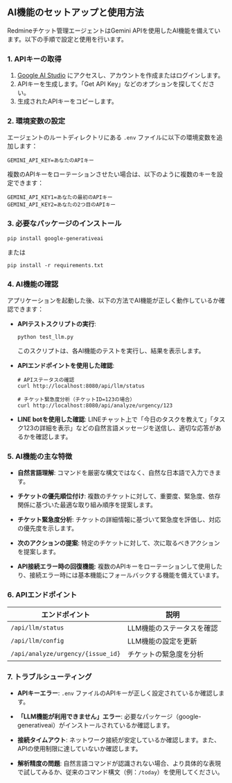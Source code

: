 ## AI機能のセットアップと使用方法

Redmineチケット管理エージェントはGemini APIを使用したAI機能を備えています。以下の手順で設定と使用を行います。

### 1. APIキーの取得

1. [Google AI Studio](https://ai.google.dev/) にアクセスし、アカウントを作成またはログインします。
2. APIキーを生成します。「Get API Key」などのオプションを探してください。
3. 生成されたAPIキーをコピーします。

### 2. 環境変数の設定

エージェントのルートディレクトリにある `.env` ファイルに以下の環境変数を追加します：

```
GEMINI_API_KEY=あなたのAPIキー
```

複数のAPIキーをローテーションさせたい場合は、以下のように複数のキーを設定できます：

```
GEMINI_API_KEY1=あなたの最初のAPIキー
GEMINI_API_KEY2=あなたの2つ目のAPIキー
```

### 3. 必要なパッケージのインストール

```
pip install google-generativeai
```

または

```
pip install -r requirements.txt
```

### 4. AI機能の確認

アプリケーションを起動した後、以下の方法でAI機能が正しく動作しているか確認できます：

* **APIテストスクリプトの実行**: 
  ```
  python test_llm.py
  ```
  このスクリプトは、各AI機能のテストを実行し、結果を表示します。

* **APIエンドポイントを使用した確認**:
  ```
  # APIステータスの確認
  curl http://localhost:8080/api/llm/status
  
  # チケット緊急度分析（チケットID=123の場合）
  curl http://localhost:8080/api/analyze/urgency/123
  ```

* **LINE botを使用した確認**:
  LINEチャット上で「今日のタスクを教えて」「タスク123の詳細を表示」などの自然言語メッセージを送信し、適切な応答があるかを確認します。

### 5. AI機能の主な特徴

* **自然言語理解**: 
  コマンドを厳密な構文ではなく、自然な日本語で入力できます。

* **チケットの優先順位付け**:
  複数のチケットに対して、重要度、緊急度、依存関係に基づいた最適な取り組み順序を提案します。

* **チケット緊急度分析**:
  チケットの詳細情報に基づいて緊急度を評価し、対応の優先度を示します。

* **次のアクションの提案**:
  特定のチケットに対して、次に取るべきアクションを提案します。

* **API接続エラー時の回復機能**:
  複数のAPIキーをローテーションして使用したり、接続エラー時には基本機能にフォールバックする機能を備えています。

### 6. APIエンドポイント

| エンドポイント | 説明 |
|---------------|------|
| `/api/llm/status` | LLM機能のステータスを確認 |
| `/api/llm/config` | LLM機能の設定を更新 |
| `/api/analyze/urgency/{issue_id}` | チケットの緊急度を分析 |

### 7. トラブルシューティング

* **APIキーエラー**:
  `.env` ファイルのAPIキーが正しく設定されているか確認します。

* **「LLM機能が利用できません」エラー**:
  必要なパッケージ（google-generativeai）がインストールされているか確認します。

* **接続タイムアウト**:
  ネットワーク接続が安定しているか確認します。また、APIの使用制限に達していないか確認します。

* **解析精度の問題**:
  自然言語コマンドが認識されない場合、より具体的な表現で試してみるか、従来のコマンド構文（例：`/today`）を使用してください。

